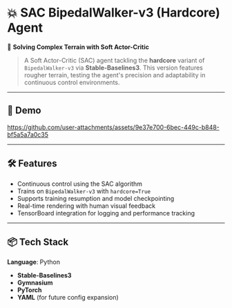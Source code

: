 # 💥 SAC BipedalWalker-v3 (Hardcore) Agent  
🧠 **Solving Complex Terrain with Soft Actor-Critic**  
> A Soft Actor-Critic (SAC) agent tackling the **hardcore** variant of `BipedalWalker-v3` via **Stable-Baselines3**. This version features rougher terrain, testing the agent's precision and adaptability in continuous control environments.

---

## 🎥 Demo  


https://github.com/user-attachments/assets/9e37e700-6bec-449c-b848-bf5a5a7a0c35


---

## 🛠️ Features
- Continuous control using the SAC algorithm  
- Trains on `BipedalWalker-v3` with `hardcore=True`  
- Supports training resumption and model checkpointing  
- Real-time rendering with human visual feedback  
- TensorBoard integration for logging and performance tracking

---

## 📦 Tech Stack
**Language**: Python
- **Stable-Baselines3**
- **Gymnasium**
- **PyTorch**
- **YAML** (for future config expansion)
